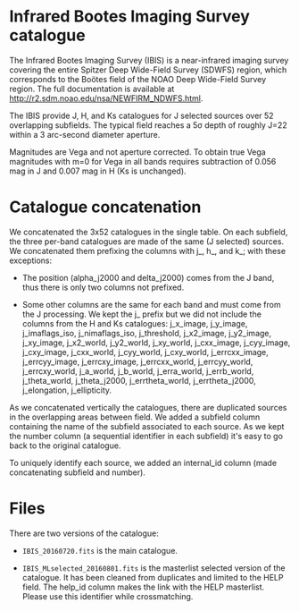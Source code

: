 Infrared Bootes Imaging Survey catalogue
========================================

The Infrared Bootes Imaging Survey (IBIS) is a near-infrared imaging survey
covering the entire Spitzer Deep Wide-Field Survey (SDWFS) region, which
corresponds to the Boötes field of the NOAO Deep Wide-Field Survey region. The
full documentation is available at
http://r2.sdm.noao.edu/nsa/NEWFIRM_NDWFS.html.

The IBIS provide J, H, and Ks catalogues for J selected sources over 52
overlapping subfields. The typical field reaches a 5σ depth of roughly J=22
within a 3 arc-second diameter aperture.

Magnitudes are Vega and not aperture corrected. To obtain true Vega magnitudes
with m=0 for Vega in all bands requires subtraction of 0.056 mag in J and 0.007
mag in H (Ks is unchanged).

# Catalogue concatenation

We concatenated the 3x52 catalogues in the single table. On each subfield, the
three per-band catalogues are made of the same (J selected) sources. We
concatenated them prefixing the columns with j_, h_, and k_; with these
exceptions:

- The position (alpha_j2000 and delta_j2000) comes from the J band, thus there
  is only two columns not prefixed.

- Some other columns are the same for each band and must come from the
  J processing. We kept the j_ prefix but we did not include the columns from
  the H and Ks catalogues: j_x_image, j_y_image, j_imaflags_iso,
  j_nimaflags_iso, j_threshold, j_x2_image, j_y2_image, j_xy_image, j_x2_world,
  j_y2_world, j_xy_world, j_cxx_image, j_cyy_image, j_cxy_image, j_cxx_world,
  j_cyy_world, j_cxy_world, j_errcxx_image, j_errcyy_image, j_errcxy_image,
  j_errcxx_world, j_errcyy_world, j_errcxy_world, j_a_world, j_b_world,
  j_erra_world, j_errb_world, j_theta_world, j_theta_j2000, j_errtheta_world,
  j_errtheta_j2000, j_elongation, j_ellipticity.

As we concatenated vertically the catalogues, there are duplicated sources in
the overlapping areas between field. We added a subfield column containing the
name of the subfield associated to each source. As we kept the number column (a
sequential identifier in each subfield) it's easy to go back to the original
catalogue.

To uniquely identify each source, we added an internal_id column (made
concatenating subfield and number).

# Files

There are two versions of the catalogue:

- `IBIS_20160720.fits` is the main catalogue.

- `IBIS_MLselected_20160801.fits` is the masterlist selected version of the
  catalogue. It has been cleaned from duplicates and limited to the HELP field.
  The help_id column makes the link with the HELP masterlist. Please use this
  identifier while crossmatching.

